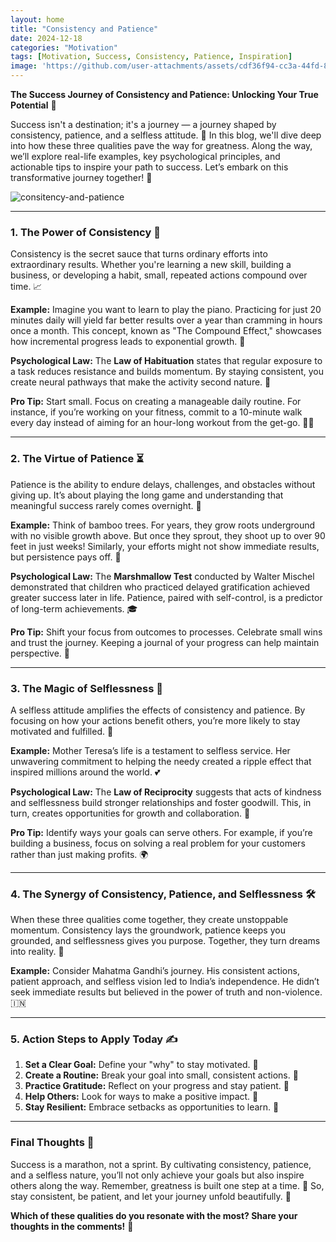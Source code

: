 ```yaml
---
layout: home
title: "Consistency and Patience"
date: 2024-12-18
categories: "Motivation"
tags: [Motivation, Success, Consistency, Patience, Inspiration]
image: 'https://github.com/user-attachments/assets/cdf36f94-cc3a-44fd-8bca-9af336ab1de1'
---
```


 **The Success Journey of Consistency and Patience: Unlocking Your True Potential** 🚀

Success isn't a destination; it's a journey — a journey shaped by consistency, patience, and a selfless attitude. 🌟 In this blog, we'll dive deep into how these three qualities pave the way for greatness. Along the way, we’ll explore real-life examples, key psychological principles, and actionable tips to inspire your path to success. Let’s embark on this transformative journey together! 🌈

![consitency-and-patience](https://github.com/user-attachments/assets/cdf36f94-cc3a-44fd-8bca-9af336ab1de1)

---

### **1. The Power of Consistency** 🔄

Consistency is the secret sauce that turns ordinary efforts into extraordinary results. Whether you're learning a new skill, building a business, or developing a habit, small, repeated actions compound over time. 📈

**Example:**
Imagine you want to learn to play the piano. Practicing for just 20 minutes daily will yield far better results over a year than cramming in hours once a month. This concept, known as "The Compound Effect," showcases how incremental progress leads to exponential growth. 🎹

**Psychological Law:**
The **Law of Habituation** states that regular exposure to a task reduces resistance and builds momentum. By staying consistent, you create neural pathways that make the activity second nature. 🧠

**Pro Tip:** Start small. Focus on creating a manageable daily routine. For instance, if you’re working on your fitness, commit to a 10-minute walk every day instead of aiming for an hour-long workout from the get-go. 🏃‍♂‍

---

### **2. The Virtue of Patience** ⏳

Patience is the ability to endure delays, challenges, and obstacles without giving up. It’s about playing the long game and understanding that meaningful success rarely comes overnight. 🌱

**Example:**
Think of bamboo trees. For years, they grow roots underground with no visible growth above. But once they sprout, they shoot up to over 90 feet in just weeks! Similarly, your efforts might not show immediate results, but persistence pays off. 🎋

**Psychological Law:**
The **Marshmallow Test** conducted by Walter Mischel demonstrated that children who practiced delayed gratification achieved greater success later in life. Patience, paired with self-control, is a predictor of long-term achievements. 🎓

**Pro Tip:** Shift your focus from outcomes to processes. Celebrate small wins and trust the journey. Keeping a journal of your progress can help maintain perspective. 📝

---

### **3. The Magic of Selflessness** 🤝

A selfless attitude amplifies the effects of consistency and patience. By focusing on how your actions benefit others, you’re more likely to stay motivated and fulfilled. 🌟

**Example:**
Mother Teresa’s life is a testament to selfless service. Her unwavering commitment to helping the needy created a ripple effect that inspired millions around the world. 💕

**Psychological Law:**
The **Law of Reciprocity** suggests that acts of kindness and selflessness build stronger relationships and foster goodwill. This, in turn, creates opportunities for growth and collaboration. 🤗

**Pro Tip:** Identify ways your goals can serve others. For example, if you’re building a business, focus on solving a real problem for your customers rather than just making profits. 🌍

---

### **4. The Synergy of Consistency, Patience, and Selflessness** 🛠️

When these three qualities come together, they create unstoppable momentum. Consistency lays the groundwork, patience keeps you grounded, and selflessness gives you purpose. Together, they turn dreams into reality. 💫

**Example:**
Consider Mahatma Gandhi’s journey. His consistent actions, patient approach, and selfless vision led to India’s independence. He didn’t seek immediate results but believed in the power of truth and non-violence. 🇮🇳

---

### **5. Action Steps to Apply Today** ✍️

1. **Set a Clear Goal:** Define your "why" to stay motivated. 🌟
2. **Create a Routine:** Break your goal into small, consistent actions. 📅
3. **Practice Gratitude:** Reflect on your progress and stay patient. 🙏
4. **Help Others:** Look for ways to make a positive impact. 🤝
5. **Stay Resilient:** Embrace setbacks as opportunities to learn. 💪

---

### **Final Thoughts** 🌠

Success is a marathon, not a sprint. By cultivating consistency, patience, and a selfless nature, you’ll not only achieve your goals but also inspire others along the way. Remember, greatness is built one step at a time. 🌟 So, stay consistent, be patient, and let your journey unfold beautifully. 🚀

**Which of these qualities do you resonate with the most? Share your thoughts in the comments!** 💬

